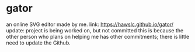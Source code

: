 # gator
an online SVG editor
made by me.
link: https://hawslc.github.io/gator/
update: project is being worked on, but not committed
this is because the other person who plans on helping me has other commitments; there is little need to update the Github.
